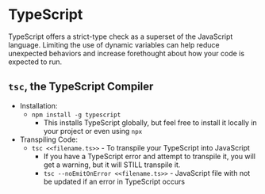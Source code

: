 # TypeScript

TypeScript offers a strict-type check as a superset of the JavaScript language. Limiting the use of dynamic variables can help reduce unexpected behaviors and increase forethought about how your code is expected to run.

## `tsc`, the TypeScript Compiler

- Installation:
  - `npm install -g typescript`
    - This installs TypeScript globally, but feel free to install it locally in your project or even using `npx`
- Transpiling Code:
  - `tsc <<filename.ts>>` - To transpile your TypeScript into JavaScript
    - If you have a TypeScript error and attempt to transpile it, you will get a warning, but it will STILL transpile it.
    - `tsc --noEmitOnError <<filename.ts>>` - JavaScript file with not be updated if an error in TypeScript occurs
